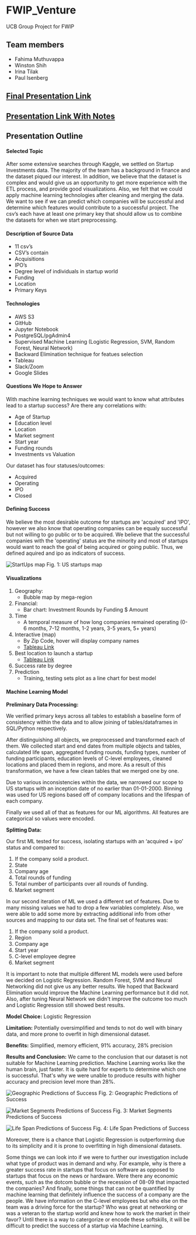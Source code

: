 # FWIP_Venture

UCB Group Project for FWIP

## Team members 
- Fahima Muthuvappa
- Winston Shih
- Irina Tilak
- Paul Isenberg


## [Final Presentation Link](https://docs.google.com/presentation/d/1PDeXMa6CsmYeHFzxoZXlzYagbCNiZJHR1r3bMCuof-s/edit?usp=sharing)

## [Presentation Link With Notes](https://docs.google.com/presentation/d/1Vjvu8A7ygvP2FZ9kXaumQY_xwxbs96nj2aUIT22SuJE/edit#slide=id.g8e5f029eda_0_7)


## Presentation Outline

#### Selected Topic   
  
After some extensive searches through Kaggle, we settled on Startup Investments data. The majority of the team has a background in finance and the dataset piqued our interest. In addition, we believe that the dataset is complex and would give us an opportunity to get more experience with the ETL process, and provide good visualizations. Also, we felt that we could apply machine learning technologies after cleaning and merging the data. We want to see if we can predict which companies will be successful and determine which features would contribute to a successful project. The csv’s each have at least one primary key that should allow us to combine the datasets for when we start preprocessing. 

#### Description of Source Data

 - 11 csv’s
 - CSV’s contain
 - Acquisitions
 - IPO’s
 - Degree level of individuals in startup world
 - Funding
 - Location
 - Primary Keys

#### Technologies
 - AWS S3
 - GitHub
 - Jupyter Notebook
 - PostgreSQL/pgAdmin4
 - Supervised Machine Learning (Logistic Regression, SVM, Random Forest, Neural Network)
 - Backward Elimination technique for featues selection
 - Tableau
 - Slack/Zoom
 - Google Slides

#### Questions We Hope to Answer

With machine learning techniques we would want to know what attributes lead to a startup success?
Are there any correlations with:
- Age of Startup
- Education level
- Location
- Market segment
- Start year
- Funding rounds
- Investments vs Valuation
    
Our dataset has four statuses/outcomes:
- Acquired
- Operating
- IPO
- Closed

#### Defining Success
We believe the most desirable outcome for startups are 'acquired' and 'IPO', however we also know that operating companies can be equaly successful but not willing to go public or to be acquired. We believe that the successful companies with the 'operating' status are the minority and most of startups would want to reach the goal of being acquired or going public. Thus, we defined aquired and ipo as indicators of success.



![StartUps map](images/Capture_3.PNG)
Fig. 1: US startups map

#### Visualizations 

1.  Geography:
     - Bubble map by mega-region
2.  Financial:
     - Bar chart: Investment Rounds by Funding $ Amount
3.  Time
     - A temporal measure of how long companies remained operating (0-6 months, 7-12 months, 1-2 years, 3-5 years, 5+ years)
4. Interactive (map)
     - By Zip Code, hover will display company names
     - [Tableau Link](https://public.tableau.com/profile/paul.isenberg#!/vizhome/Interactive_15976252803120/Dashboard1)
5. Best location to launch a startup
     - [Tableau Link](https://public.tableau.com/profile/irina.tilak#!/vizhome/Book1_15978744576230/Story1?publish=yes)
6. Success rate by degree
7. Prediction
     - Training, testing sets plot as a line chart for best model
     

#### Machine Learning Model

**Preliminary Data Processing:**

We verified primary keys across all tables to establish a baseline form of consistency within the data and to allow joining of tables/dataframes in SQL/Python respectively.
 
After distinguishing all objects, we preprocessed and transformed each of them. We collected start and end dates from multiple objects and tables, calculated life span, aggregated funding rounds, funding types, number of funding participants, education levels of C-level employees, cleaned locations and placed them in regions, and more. As a result of this transformation, we have a few clean tables that we merged one by one. 

Due to various inconsistencies within the data, we narrowed our scope to US startups with an inception date of no earlier than 01-01-2000. Binning was used for US regions based off of company locations and the lifespan of each company.

Finally we used all of that as features for our ML algorithms.
All features are categorical so values were encoded.


**Splitting Data:**


Our first ML tested for success, isolating startups with an ‘acquired + ipo’ status and compared to: 
1. If the company sold a product.
2. State
3. Company age
4. Total rounds of funding
5. Total number of participants over all rounds of funding.
6. Market segment

In our second iteration of ML we used a different set of features. Due to many missing values we had to drop a few variables completely. Also, we were able to add some more by extracting additional info from other sources and mapping to our data set. The final set of features was:
1. If the company sold a product.
2. Region
3. Company age
4. Start year
5. C-level employee degree
6. Market segment


It is important to note that multiple different ML models were used before we decided on Logistic Regression. Random Forest, SVM and Neural Networking did not give us any better results. We hoped that Backward Elimination would improve the Machine Learning performance but it did not. Also, after tuning Neural Network we didn't improve the outcome too much and Logistic Regression still showed best results.


**Model Choice:** Logistic Regression


**Limitation:** Potentially oversimplified and tends to not do well with binary data, and more prone to overfit in high dimensional dataset. 


**Benefits:** Simplified, memory efficient, 91% accuracy, 28% precision 

**Results and Conclusion:** We came to the conclusion that our dataset is not suitable for Machine Learning prediction. 
Machine Learning works like the human brain, just faster. It is quite hard for experts to determine which one is successful. That's why we were unable to produce results with higher accuracy and precision level more than 28%. 

![Geographic Predictions of Success](images/Capture1.PNG)
Fig. 2: Geographic Predictions of Success

![Market Segments Predictions of Success](images/market.PNG)
Fig. 3: Market Segments Predictions of Success

![Life Span Predictions of Success](images/lifespan.PNG)
Fig. 4: Life Span Predictions of Success

Moreover, there is a chance that Logistic Regression is outperforming due to its simplicity and it is prone to overfitting in high dimensional datasets.

Some things we can look into if we were to further our investigation include what type of product was in demand and why. For example, why is there a greater success rate in startups that focus on software as opposed to startups that focus on the news or hardware. Were there any economic events, such as the dotcom bubble or the recession of 08-09 that impacted the companies? And finally, some things that can not be quantified by machine learning that definitely influence the success of a company are the people. We have information on the C-level employees but who else on the team was a driving force for the startup? Who was great at networking or was a veteran to the startup world and knew how to work the market in their favor? Until there is a way to catergorize or encode these softskills, it will be difficult to predict the success of a startup via Machine Learning. 

